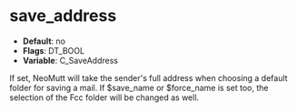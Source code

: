 # save_address

- **Default**: no
- **Flags**: DT_BOOL
- **Variable**: C_SaveAddress

If set, NeoMutt will take the sender's full address when choosing a
default folder for saving a mail. If $save_name or $force_name
is set too, the selection of the Fcc folder will be changed as well.
